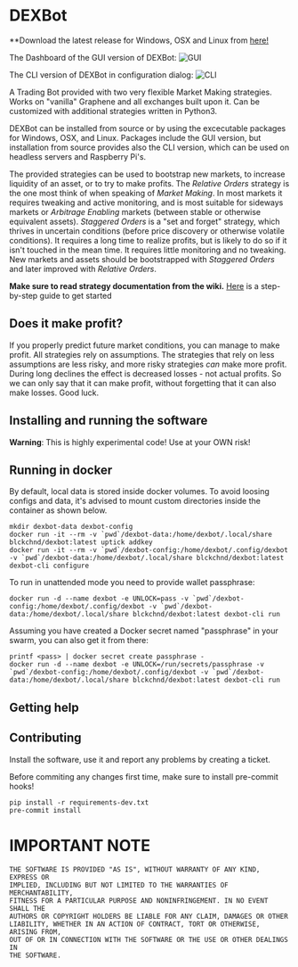 # DEXBot

**Download the latest release for Windows, OSX and Linux from [here!](https://gitlab.com/PBSA/tools-libs/DEXBot/-/tree/wip-2)

The Dashboard of the GUI version of DEXBot: ![GUI](https://i.imgur.com/dc2FYum.png)

The CLI version of DEXBot in configuration dialog: ![CLI](https://i.imgur.com/RUSv92q.png)

A Trading Bot provided with two very flexible Market Making strategies. Works on "vanilla" Graphene and all exchanges built upon it. Can be customized with additional strategies written in Python3.


DEXBot can be installed from source or by using the excecutable packages for Windows, OSX, and Linux. Packages include the GUI version, but installation from source provides also the CLI version, which can be used on headless servers and Raspberry Pi's.

The provided strategies can be used to bootstrap new markets, to increase liquidity of an asset, or to try to make profits.
The _Relative Orders_ strategy is the one most think of when speaking of _Market Making_. In most markets it requires tweaking and active monitoring, and is most suitable for sideways markets or _Arbitrage Enabling_ markets (between stable or otherwise equivalent assets). _Staggered Orders_ is a "set and forget" strategy, which thrives in uncertain conditions (before price discovery or otherwise volatile conditions). It requires a long time to realize profits, but is likely to do so if it isn't touched in the mean time. It requires little monitoring and no tweaking. New markets and assets should be bootstrapped with _Staggered Orders_ and later improved with _Relative Orders_.

**Make sure to read strategy documentation from the wiki.** [Here](https://link.medium.com/gXkfewn6XR) is a step-by-step guide to get started

## Does it make profit?
If you properly predict future market conditions, you can manage to make profit. All strategies rely on assumptions. The strategies that rely on less assumptions are less risky, and more risky strategies _can_ make more profit. During long declines the effect is decreased losses - not actual profits. So we can only say that it can make profit, without forgetting that it can also make losses. Good luck.

## Installing and running the software


**Warning**: This is highly experimental code! Use at your OWN risk!

## Running in docker

By default, local data is stored inside docker volumes. To avoid loosing configs and data, it's advised to mount custom
directories inside the container as shown below.

```
mkdir dexbot-data dexbot-config
docker run -it --rm -v `pwd`/dexbot-data:/home/dexbot/.local/share blckchnd/dexbot:latest uptick addkey
docker run -it --rm -v `pwd`/dexbot-config:/home/dexbot/.config/dexbot -v `pwd`/dexbot-data:/home/dexbot/.local/share blckchnd/dexbot:latest dexbot-cli configure
```

To run in unattended mode you need to provide wallet passphrase:

```
docker run -d --name dexbot -e UNLOCK=pass -v `pwd`/dexbot-config:/home/dexbot/.config/dexbot -v `pwd`/dexbot-data:/home/dexbot/.local/share blckchnd/dexbot:latest dexbot-cli run
```

Assuming you have created a Docker secret named "passphrase" in your swarm, you can also get it from there:

```
printf <pass> | docker secret create passphrase -
docker run -d --name dexbot -e UNLOCK=/run/secrets/passphrase -v `pwd`/dexbot-config:/home/dexbot/.config/dexbot -v `pwd`/dexbot-data:/home/dexbot/.local/share blckchnd/dexbot:latest dexbot-cli run
```

## Getting help

## Contributing

Install the software, use it and report any problems by creating a ticket.

Before commiting any changes first time, make sure to install pre-commit hooks!

```
pip install -r requirements-dev.txt
pre-commit install
```

# IMPORTANT NOTE

    THE SOFTWARE IS PROVIDED "AS IS", WITHOUT WARRANTY OF ANY KIND, EXPRESS OR
    IMPLIED, INCLUDING BUT NOT LIMITED TO THE WARRANTIES OF MERCHANTABILITY,
    FITNESS FOR A PARTICULAR PURPOSE AND NONINFRINGEMENT. IN NO EVENT SHALL THE
    AUTHORS OR COPYRIGHT HOLDERS BE LIABLE FOR ANY CLAIM, DAMAGES OR OTHER
    LIABILITY, WHETHER IN AN ACTION OF CONTRACT, TORT OR OTHERWISE, ARISING FROM,
    OUT OF OR IN CONNECTION WITH THE SOFTWARE OR THE USE OR OTHER DEALINGS IN
    THE SOFTWARE.
